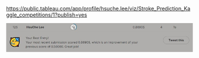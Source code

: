 https://public.tableau.com/app/profile/hsuche.lee/viz/Stroke_Prediction_Kaggle_competitions/1?publish=yes

![image](https://github.com/jelink27/Data_analytics_project/blob/main/Stroke_Prediction_Kaggle_competitions/first_commit.jpg)
